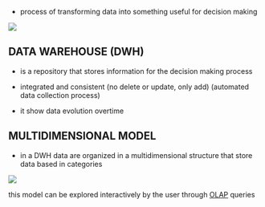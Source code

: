 - process of transforming data into something useful for decision making 

![](Pasted%20image%2020230928151132.png)

## DATA WAREHOUSE (DWH)

- is a repository that stores information for the decision making process

- integrated and consistent (no delete or update, only add) (automated data collection process)

- it show data evolution overtime

## MULTIDIMENSIONAL MODEL

-  in a DWH data are organized in a multidimensional structure that store data based in categories

![](Pasted%20image%2020230928152914.png)

this model can be explored interactively by the user through [OLAP](OLAP.md) queries  